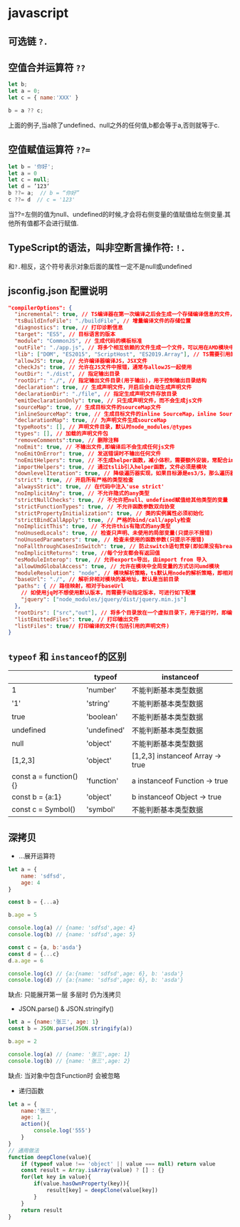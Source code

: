 # javascript

## 可选链 `?.`

## 空值合并运算符 `??`

```javascript
let b;
let a = 0;
let c = { name:'XXX' }

b = a ?? c;
```

上面的例子,当a除了undefined、null之外的任何值,b都会等于a,否则就等于c.

## 空值赋值运算符 `??=`

```javascript
let b = '你好';
let a = 0
let c = null;
let d = ’123‘
b ??= a;  // b = “你好”
c ??= d  // c = '123'
```

当??=左侧的值为null、undefined的时候,才会将右侧变量的值赋值给左侧变量.其他所有值都不会进行赋值.

## TypeScript的语法，叫非空断言操作符: `!.`

和`?.`相反，这个符号表示对象后面的属性一定不是null或undefined

## jsconfig.json 配置说明

```json
"compilerOptions": {
  "incremental": true, // TS编译器在第一次编译之后会生成一个存储编译信息的文件，第二次编译会在第一次的基础上进行增量编译，可以提高编译的速度
  "tsBuildInfoFile": "./buildFile", // 增量编译文件的存储位置
  "diagnostics": true, // 打印诊断信息 
  "target": "ES5", // 目标语言的版本
  "module": "CommonJS", // 生成代码的模板标准
  "outFile": "./app.js", // 将多个相互依赖的文件生成一个文件，可以用在AMD模块中，即开启时应设置"module": "AMD",
  "lib": ["DOM", "ES2015", "ScriptHost", "ES2019.Array"], // TS需要引用的库，即声明文件，es5 默认引用dom、es5、scripthost,如需要使用es的高级版本特性，通常都需要配置，如es8的数组新特性需要引入"ES2019.Array",
  "allowJS": true, // 允许编译器编译JS，JSX文件
  "checkJs": true, // 允许在JS文件中报错，通常与allowJS一起使用
  "outDir": "./dist", // 指定输出目录
  "rootDir": "./", // 指定输出文件目录(用于输出)，用于控制输出目录结构
  "declaration": true, // 生成声明文件，开启后会自动生成声明文件
  "declarationDir": "./file", // 指定生成声明文件存放目录
  "emitDeclarationOnly": true, // 只生成声明文件，而不会生成js文件
  "sourceMap": true, // 生成目标文件的sourceMap文件
  "inlineSourceMap": true, // 生成目标文件的inline SourceMap，inline SourceMap会包含在生成的js文件中
  "declarationMap": true, // 为声明文件生成sourceMap
  "typeRoots": [], // 声明文件目录，默认时node_modules/@types
  "types": [], // 加载的声明文件包
  "removeComments":true, // 删除注释 
  "noEmit": true, // 不输出文件,即编译后不会生成任何js文件
  "noEmitOnError": true, // 发送错误时不输出任何文件
  "noEmitHelpers": true, // 不生成helper函数，减小体积，需要额外安装，常配合importHelpers一起使用
  "importHelpers": true, // 通过tslib引入helper函数，文件必须是模块
  "downlevelIteration": true, // 降级遍历器实现，如果目标源是es3/5，那么遍历器会有降级的实现
  "strict": true, // 开启所有严格的类型检查
  "alwaysStrict": true, // 在代码中注入'use strict'
  "noImplicitAny": true, // 不允许隐式的any类型
  "strictNullChecks": true, // 不允许把null、undefined赋值给其他类型的变量
  "strictFunctionTypes": true, // 不允许函数参数双向协变
  "strictPropertyInitialization": true, // 类的实例属性必须初始化
  "strictBindCallApply": true, // 严格的bind/call/apply检查
  "noImplicitThis": true, // 不允许this有隐式的any类型
  "noUnusedLocals": true, // 检查只声明、未使用的局部变量(只提示不报错)
  "noUnusedParameters": true, // 检查未使用的函数参数(只提示不报错)
  "noFallthroughCasesInSwitch": true, // 防止switch语句贯穿(即如果没有break语句后面不会执行)
  "noImplicitReturns": true, //每个分支都会有返回值
  "esModuleInterop": true, // 允许export=导出，由import from 导入
  "allowUmdGlobalAccess": true, // 允许在模块中全局变量的方式访问umd模块
  "moduleResolution": "node", // 模块解析策略，ts默认用node的解析策略，即相对的方式导入
  "baseUrl": "./", // 解析非相对模块的基地址，默认是当前目录
  "paths": { // 路径映射，相对于baseUrl
    // 如使用jq时不想使用默认版本，而需要手动指定版本，可进行如下配置
    "jquery": ["node_modules/jquery/dist/jquery.min.js"]
  },
  "rootDirs": ["src","out"], // 将多个目录放在一个虚拟目录下，用于运行时，即编译后引入文件的位置可能发生变化，这也设置可以虚拟src和out在同一个目录下，不用再去改变路径也不会报错
  "listEmittedFiles": true, // 打印输出文件
  "listFiles": true// 打印编译的文件(包括引用的声明文件)
}
```


## `typeof` 和 `instanceof`的区别
||typeof|instanceof|
|---|---|---|
|1|'number'| 不能判断基本类型数据|
|'1'| 'string'|不能判断基本类型数据|
|true|'boolean'|不能判断基本类型数据|
|undefined| 'undefined'|不能判断基本类型数据|
|null|'object'|不能判断基本类型数据|
|[1,2,3]|'object'|[1,2,3] instanceof Array -> true|
| const a = function(){}| 'function'| a instanceof Function -> true|
| const b = {a:1}|'object'|b instanceof Object -> true|
| const c = Symbol()| 'symbol'| 不能判断基本类型数据|


## 深拷贝

- ...展开运算符

```javascript
let a = {
    name: 'sdfsd',
    age: 4
}

const b = {...a}

b.age = 5

console.log(a) // {name: 'sdfsd',age: 4}
console.log(b) // {name: 'sdfsd',age: 5}

const c = {a, b:'asda'}
const d = {...c}
d.a.age = 6

console.log(c) // {a:{name: 'sdfsd',age: 6}, b: 'asda'}
console.log(d) // {a:{name: 'sdfsd',age: 6}, b: 'asda'}

```

缺点: 只能展开第一层 多层时 仍为浅拷贝

- JSON.parse() & JSON.stringify()

```javascript
let a = {name:'张三', age: 1}
const b = JSON.parse(JSON.stringify(a))

b.age = 2

console.log(a) // {name: '张三',age: 1}
console.log(b) // {name: '张三',age: 2}
```

缺点: 当对象中包含Function时 会被忽略

- 递归函数
```javascript
let a = {
    name:'张三',
    age: 1,
    action(){
        console.log('555')
    }
}
// 通用做法
function deepClone(value){
    if (typeof value !== 'object' || value === null) return value
    const result = Array.isArray(value) ? [] : {}
    for(let key in value){
        if(value.hasOwnProperty(key)){
            result[key] = deepClone(value[key])
        }
    }
    return result
}
```
